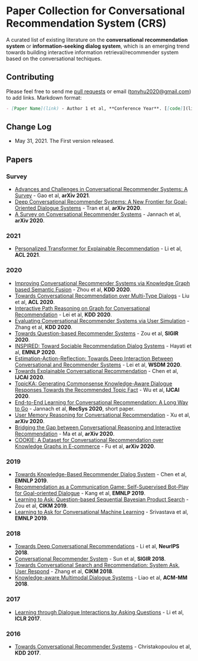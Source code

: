 # Paper Collection for Conversational Recommendation System (CRS)
A curated list of existing literature on the **conversational recommendation system** or **information-seeking dialog system**, which is an emerging trend towards building interactive information retrieval/recommender system based on the conversational techiques.

## Contributing
Please feel free to send me [pull requests](https://github.com/stonyhu/CRS/pulls) or email (tonyhu2020@gmail.com) to add links.
Markdown format:
```markdown
- [Paper Name](link) - Author 1 et al, **Conference Year**. [[code]](link)
```

## Change Log

- May 31, 2021. The First version released.


## Papers
### Survey
* [Advances and Challenges in Conversational Recommender Systems: A Survey](https://arxiv.org/abs/2101.09459) - Gao et al, **arXiv 2021**.
* [Deep Conversational Recommender Systems: A New Frontier for Goal-Oriented Dialogue Systems](https://arxiv.org/abs/2004.13245) - Tran et al, **arXiv 2020**.
* [A Survey on Conversational Recommender Systems](https://arxiv.org/abs/2004.00646) - Jannach et al, **arXiv 2020**.

### 2021

- [Personalized Transformer for Explainable Recommendation](https://arxiv.org/abs/2105.11601) - Li et al, **ACL 2021**.


### 2020

- [Improving Conversational Recommender Systems via Knowledge Graph based Semantic Fusion](https://arxiv.org/abs/2007.04032) - Zhou et al, **KDD 2020**.
- [Towards Conversational Recommendation over Multi-Type Dialogs](https://www.aclweb.org/anthology/2020.acl-main.98/) - Liu et al, **ACL 2020**.
- [Interactive Path Reasoning on Graph for Conversational Recommendation](https://arxiv.org/abs/2007.00194) - Lei et al, **KDD 2020**.
- [Evaluating Conversational Recommender Systems via User Simulation](https://arxiv.org/abs/2006.08732) - Zhang et al, **KDD 2020**.
- [Towards Question-based Recommender Systems](https://arxiv.org/abs/2005.14255) - Zou et al, **SIGIR 2020**.
- [INSPIRED: Toward Sociable Recommendation Dialog Systems](https://arxiv.org/abs/2009.14306) - Hayati et al, **EMNLP 2020**.
- [Estimation-Action-Reflection: Towards Deep Interaction Between Conversational and Recommender Systems](https://arxiv.org/abs/2002.09102) - Lei et al, **WSDM 2020**.
- [Towards Explainable Conversational Recommendation](https://www.ijcai.org/Proceedings/2020/414) - Chen et al, **IJCAI 2020**.
- [TopicKA: Generating Commonsense Knowledge-Aware Dialogue Responses Towards the Recommended Topic Fact](https://www.ijcai.org/proceedings/2020/521) - Wu et al, **IJCAI 2020**.
- [End-to-End Learning for Conversational Recommendation: A Long Way to Go](http://ceur-ws.org/Vol-2682/short1.pdf) - Jannach et al, **RecSys 2020**, short paper.
- [User Memory Reasoning for Conversational Recommendation](https://arxiv.org/abs/2006.00184) - Xu et al, **arXiv 2020**.
- [Bridging the Gap between Conversational Reasoning and Interactive Recommendation](https://arxiv.org/abs/2010.10333) - Ma et al, **arXiv 2020**.
- [COOKIE: A Dataset for Conversational Recommendation over Knowledge Graphs in E-commerce](https://arxiv.org/abs/2008.09237) - Fu et al, **arXiv 2020**.


### 2019

- [Towards Knowledge-Based Recommender Dialog System](https://arxiv.org/abs/1908.05391) - Chen et al, **EMNLP 2019**.
- [Recommendation as a Communication Game: Self-Supervised Bot-Play for Goal-oriented Dialogue](https://arxiv.org/abs/1909.03922) - Kang et al, **EMNLP 2019**.
- [Learning to Ask: Question-based Sequential Bayesian Product Search](https://arxiv.org/abs/1908.11733) - Zou et al, **CIKM 2019**.
- [Learning to Ask for Conversational Machine Learning](https://www.aclweb.org/anthology/D19-1426/) - Srivastava et al, **EMNLP 2019**.


### 2018

- [Towards Deep Conversational Recommendations](https://papers.nips.cc/paper/2018/hash/800de15c79c8d840f4e78d3af937d4d4-Abstract.html) - Li et al, **NeurIPS 2018**.
- [Conversational Recommender System](https://arxiv.org/abs/1806.03277) - Sun et al, **SIGIR 2018**.
- [Towards Conversational Search and Recommendation: System Ask, User Respond](http://yongfeng.me/attach/conv-search-rec-zhang2018.pdf) - Zhang et al, **CIKM 2018**.
- [Knowledge-aware Multimodal Dialogue Systems](http://staff.ustc.edu.cn/~hexn/papers/mm18-multimodal-dialog.pdf) - Liao et al, **ACM-MM 2018**.


### 2017

- [Learning through Dialogue Interactions by Asking Questions](https://arxiv.org/abs/1612.04936) - Li et al, **ICLR 2017**.


### 2016

- [Towards Conversational Recommender Systems](https://www.kdd.org/kdd2016/papers/files/rfp0063-christakopoulouA.pdf) - Christakopoulou et al, **KDD 2017**.